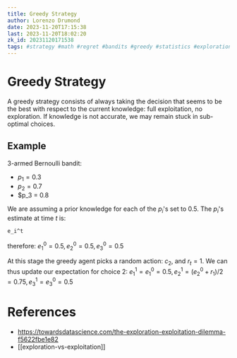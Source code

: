```yaml
---
title: Greedy Strategy
author: Lorenzo Drumond
date: 2023-11-20T17:15:38
last: 2023-11-20T18:02:20
zk_id: 20231120171538
tags: #strategy #math #regret #bandits #greedy #statistics #exploration #multi_armed #tradeoff #exploitation #medium
---
```



# Greedy Strategy
A greedy strategy consists of always taking the decision that seems to be the best with respect to the current knowledge: full exploitation, no exploration. If knowledge is not accurate, we may remain stuck in sub-optimal choices.

## Example
3-armed Bernoulli bandit:
- $p_1 = 0.3$
- $p_2 = 0.7$
- $p_3 = 0.8

We are assuming a prior knowledge for each of the $p_i$'s set to 0.5. The $p_i$'s estimate at time $t$ is:
```latex
e_i^t
```

therefore: $e_1^0 = 0.5, e_2^0 = 0.5, e_3^0 = 0.5$

At this stage the greedy agent picks a random action: $c_2$, and $r_t = 1$. We can thus update our expectation for choice 2:
$e_1^1 = e_1^0 = 0.5, e_2^1 = (e_2^0 + r_1)/2 = 0.75, e_3^1 = e_3^0 = 0.5$

# References
- https://towardsdatascience.com/the-exploration-exploitation-dilemma-f5622fbe1e82
- [[exploration-vs-exploitation]]
